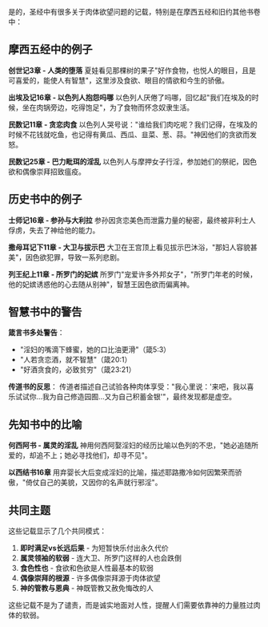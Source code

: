 
是的，圣经中有很多关于肉体欲望问题的记载，特别是在摩西五经和旧约其他书卷中：

## 摩西五经中的例子

**创世记3章 - 人类的堕落** 夏娃看见那棵树的果子"好作食物，也悦人的眼目，且是可喜爱的，能使人有智慧"，这里涉及食欲、眼目的情欲和今生的骄傲。

**出埃及记16章 - 以色列人抱怨吗哪** 以色列人厌倦了吗哪，回忆起"我们在埃及的时候，坐在肉锅旁边，吃得饱足"，为了食物而怀念奴隶生活。

**民数记11章 - 贪恋肉食** 以色列人哭号说："谁给我们肉吃呢？我们记得，在埃及的时候不花钱就吃鱼，也记得有黄瓜、西瓜、韭菜、葱、蒜。"神因他们的贪欲而发怒。

**民数记25章 - 巴力毗珥的淫乱** 以色列人与摩押女子行淫，参加她们的祭祀，因色欲和偶像崇拜招致瘟疫。

## 历史书中的例子

**士师记16章 - 参孙与大利拉** 参孙因贪恋美色而泄露力量的秘密，最终被非利士人俘虏，失去了神给他的能力。

**撒母耳记下11章 - 大卫与拔示巴** 大卫在王宫顶上看见拔示巴沐浴，"那妇人容貌甚美"，因色欲犯罪，导致一系列悲剧。

**列王纪上11章 - 所罗门的妃嫔** 所罗门"宠爱许多外邦女子"，"所罗门年老的时候，他的妃嫔诱惑他的心去随从别神"，智慧王因色欲而偏离神。

## 智慧书中的警告

**箴言书多处警告**：

- "淫妇的嘴滴下蜂蜜，她的口比油更滑"（箴5:3）
- "人若贪恋酒，就不智慧"（箴20:1）
- "好酒贪食的，必致贫穷"（箴23:21）

**传道书的反思**： 传道者描述自己试验各种肉体享受："我心里说：'来吧，我以喜乐试试你...我为自己修造园囿...又为自己积蓄金银'"，最终发现都是虚空。

## 先知书中的比喻

**何西阿书 - 属灵的淫乱** 神用何西阿娶淫妇的经历比喻以色列的不忠，"她必追随所爱的，却追不上；她必寻找他们，却寻不见"。

**以西结书16章** 用弃婴长大后变成淫妇的比喻，描述耶路撒冷如何因繁荣而骄傲，"倚仗自己的美貌，又因你的名声就行邪淫"。

## 共同主题

这些记载显示了几个共同模式：

1. **即时满足vs长远后果** - 为短暂快乐付出永久代价
2. **属灵领袖的软弱** - 连大卫、所罗门这样的人也会跌倒
3. **食色性也** - 食欲和色欲是人性最基本的软弱
4. **偶像崇拜的根源** - 许多偶像崇拜源于肉体欲望
5. **神的管教与恩典** - 神既管教又赦免悔改的人

这些记载不是为了谴责，而是诚实地面对人性，提醒人们需要依靠神的力量胜过肉体的软弱。